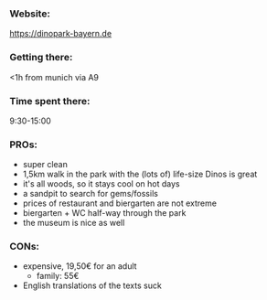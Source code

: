 ### Website:

https://dinopark-bayern.de  

### Getting there: 

<1h from munich via A9  

### Time spent there: 

9:30-15:00  


### PROs:  
* super clean  
* 1,5km walk in the park with the (lots of) life-size Dinos is great  
* it's all woods, so it stays cool on hot days  
* a sandpit to search for gems/fossils  
* prices of restaurant and biergarten are not extreme  
* biergarten + WC half-way through the park  
* the museum is nice as well  

### CONs:
* expensive, 19,50€ for an adult  
  * family: 55€  
* English translations of the texts suck  
